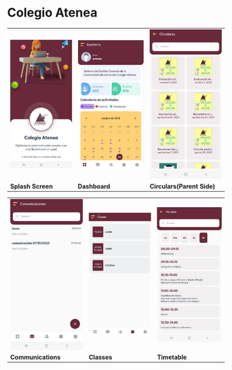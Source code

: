 <h1>Colegio Atenea</h1>

<table>
  <tr>
    <td><img src="01.jpg" alt="Image 1" width="200" height="100%"></td>
    <td><img src="02.jpg" alt="Image 2" width="200"  height="100%"></td>
    <td><img src="04.jpg" alt="Image 3" width="200"  height="100%"></td>
  </tr>
  <tr>
    <td><strong>Splash Screen</strong></td>
    <td><strong>Dashboard</strong></td>
    <td><strong>Circulars(Parent Side)</strong></td>
  </tr>
</table>

<table>
  <tr>
    <td><img src="05.jpg" alt="Image 1" width="200" height="100%"></td>
    <td><img src="06.jpg" alt="Image 2" width="200"  height="100%"></td>
    <td><img src="07.jpg" alt="Image 3" width="200"  height="100%"></td>
  </tr>
  <tr>
    <td><strong>Communications</strong></td>
    <td><strong>Classes</strong></td>
    <td><strong>Timetable</strong></td>
  </tr>
</table>
